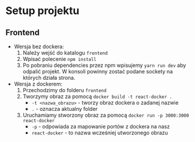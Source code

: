 # Setup projektu 

## Frontend 
- Wersja bez dockera:
    1. Należy wejść do katalogu `frontend`
    2. Wpisać polecenie `npm install`
    3. Po pobraniu dependencies przez npm wpisujemy `yarn run dev` aby odpalić projekt. W konsoli powinny zostać podane sockety na których działa strona. 
- Wersja z dockerem:
  1. Przechodzimy do folderu `frontend`
  2. Tworzymy obraz za pomocą `docker build -t react-docker .`
      - `-t <nazwa_obrazu>` - tworzy obraz dockera o zadanej nazwie
      - `.` - oznacza aktualny folder
  4. Uruchamiamy stworzony obraz za pomocą `docker run -p 3000:3000 react-docker`
      - `-p` - odpowiada za mapowanie portów z dockera na nasz
      - `react-docker` - to nazwa wcześniej utworzonego obrazu
